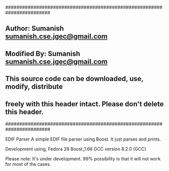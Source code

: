 ######################################################################## 
## Author: Sumanish <sumanish.cse.jgec@gmail.com>                     ## 
## Modified By: Sumanish <sumanish.cse.jgec@gmail.com>                ## 
##                                                                    ##  
## This source code can be downloaded, use, modify, distribute        ## 
## freely with this header intact. Please don't delete this header.   ## 
######################################################################## 

EDIF Parser
A simple EDIF file parser using Boost. It just parses and prints.

Development using,
Fedora 28
Boost_1.68
GCC version 8.2.0 (GCC)

Please note: It's under development. 99% possibility is that it will not work
             for most of the cases.
